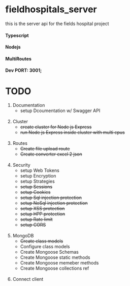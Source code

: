 # fieldhospitals_server

this is the server api for the fields hospital project

#### Typescript

#### Nodejs

#### MultiRoutes

#### Dev PORT: 3001;

# TODO

<ol>
<li>
        Documentation
        <ul>
            <li>setup Dcoumentation w/ Swagger API</li>
        </ul>
    </li>
    <br />
    <li>
        Cluster
        <ul>
            <strike><li>create cluster for Node js Express </li></strike>
            <strike><li>run Node js Express inside cluster with multi cpus</li></strike>
        </ul>
    </li>
    <br />
    <li>
        Routes
        <ul>
            <strike><li>Create file upload route</li></strike>
            <strike><li>Create converter excel 2 json</li></strike>
        </ul>
    </li>
    <br />
    <li>
        Security
        <ul>
            <li>setup Web Tokens</li>
            <li>setup Encryption</li>
            <li>setup Strategies</li>
          <strike>
            <li>setup Sessions</li>
            <li>setup Cookies</li>
            <li>setup Sql injection protection</li>
            <li>setup NoSql injection protection</li>
            <li>setup XSS protection</li>
            <li>setup HPP protection</li>
            <li>setup Rate limit</li>
            <li>setup CORS</li>
        </ul>
    </li></strike>
    <br/>
    <li>
        MongoDB
        <ul>
            <li><strike>Create class models</strike></li>
            <li>Configure class models</li>
            <li>Create Mongoose Schemas</li>
            <li>Create Mongoose static methods</li>
            <li>Create Mongoose memeber methods</li>
            <li>Create Mongoose collections ref</li>
        </ul>
    </li>
    <br />
    <li>Connect client</li>

</ol>
